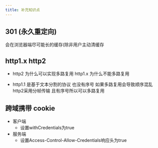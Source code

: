 ```yaml
---
title: 补充知识点
---
```


## 301 (永久重定向)
会在浏览器端尽可能长的缓存(除非用户主动清缓存

## http1.x http2
* http2 为什么可以实现多路复用 http1.x 为什么不能多路复用

* http1.1  是基于文本分割的协议  也没有序号 如果多路复用会导致顺序混乱  http2采用分帧传输 且有序号所以可以多路复用

## 跨域携带 cookie
* 客户端  
  * 设置withCredentials为true
* 服务端
  * 设置Access-Control-Allow-Credentials响应头为true  
